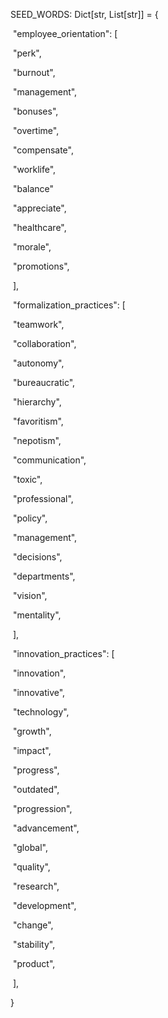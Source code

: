 SEED_WORDS: Dict[str, List[str]] = {

​    "employee_orientation": [

​        "perk",

​        "burnout",

​        "management",

​        "bonuses",

​        "overtime",

​        "compensate",

​        "worklife",

​        "balance"

​        "appreciate",

​        "healthcare",

​        "morale",

​        "promotions",

​    ],

​    "formalization_practices": [

​        "teamwork",

​        "collaboration",

​        "autonomy",

​        "bureaucratic",

​        "hierarchy",

​        "favoritism",

​        "nepotism",

​        "communication",

​        "toxic",

​        "professional",

​        "policy",

​        "management",

​        "decisions",

​        "departments",

​        "vision",

​        "mentality",

​    ],

​    "innovation_practices": [

​        "innovation",

​        "innovative",

​        "technology",

​        "growth",

​        "impact",

​        "progress",

​        "outdated",

​        "progression",

​        "advancement",

​        "global",

​        "quality",

​        "research",

​        "development",

​        "change",

​        "stability",

​        "product",

​    ],

}